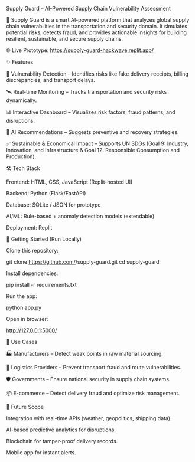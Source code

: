 Supply Guard – AI-Powered Supply Chain Vulnerability Assessment

🚀 Supply Guard is a smart AI-powered platform that analyzes global supply chain vulnerabilities in the transportation and security domain.
It simulates potential risks, detects fraud, and provides actionable insights for building resilient, sustainable, and secure supply chains.

🌐 Live Prototype: https://supply-guard-hackwave.replit.app/

✨ Features

🔎 Vulnerability Detection – Identifies risks like fake delivery receipts, billing discrepancies, and transport delays.

🛰 Real-time Monitoring – Tracks transportation and security risks dynamically.

📊 Interactive Dashboard – Visualizes risk factors, fraud patterns, and disruptions.

🤖 AI Recommendations – Suggests preventive and recovery strategies.

✅ Sustainable & Economical Impact – Supports UN SDGs (Goal 9: Industry, Innovation, and Infrastructure & Goal 12: Responsible Consumption and Production).

🛠 Tech Stack

Frontend: HTML, CSS, JavaScript (Replit-hosted UI)

Backend: Python (Flask/FastAPI)

Database: SQLite / JSON for prototype

AI/ML: Rule-based + anomaly detection models (extendable)

Deployment: Replit

🚀 Getting Started (Run Locally)

Clone this repository:

git clone https://github.com/<your-username>/supply-guard.git
cd supply-guard


Install dependencies:

pip install -r requirements.txt


Run the app:

python app.py


Open in browser:

http://127.0.0.1:5000/

📌 Use Cases

🏭 Manufacturers – Detect weak points in raw material sourcing.

🚚 Logistics Providers – Prevent transport fraud and route vulnerabilities.

🛡 Governments – Ensure national security in supply chain systems.

📦 E-commerce – Detect delivery fraud and optimize risk management.

🎯 Future Scope

Integration with real-time APIs (weather, geopolitics, shipping data).

AI-based predictive analytics for disruptions.

Blockchain for tamper-proof delivery records.

Mobile app for instant alerts.
